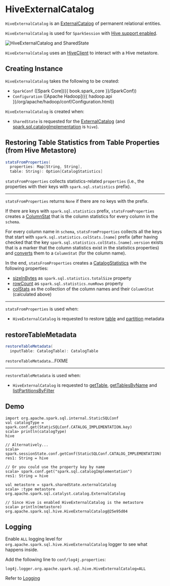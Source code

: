 # HiveExternalCatalog

`HiveExternalCatalog` is an [ExternalCatalog](../ExternalCatalog.md) of permanent relational entities.

`HiveExternalCatalog` is used for `SparkSession` with [Hive support enabled](../SparkSession-Builder.md#enableHiveSupport).

![HiveExternalCatalog and SharedState](../images/spark-sql-HiveExternalCatalog.png)

`HiveExternalCatalog` uses an [HiveClient](#client) to interact with a Hive metastore.

## Creating Instance

`HiveExternalCatalog` takes the following to be created:

* <span id="conf"> `SparkConf` ([Spark Core]({{ book.spark_core }}/SparkConf))
* <span id="hadoopConf"> `Configuration` ([Apache Hadoop]({{ hadoop.api }}/org/apache/hadoop/conf/Configuration.html))

`HiveExternalCatalog` is created when:

* `SharedState` is requested for the [ExternalCatalog](../SharedState.md#externalCatalog) (and [spark.sql.catalogImplementation](../StaticSQLConf.md#spark.sql.catalogImplementation) is `hive`).

## <span id="statsFromProperties"> Restoring Table Statistics from Table Properties (from Hive Metastore)

```scala
statsFromProperties(
  properties: Map[String, String],
  table: String): Option[CatalogStatistics]
```

`statsFromProperties` collects statistics-related `properties` (i.e., the properties with their keys with `spark.sql.statistics` prefix).

---

`statsFromProperties` returns `None` if there are no keys with the prefix.

If there are keys with `spark.sql.statistics` prefix, `statsFromProperties` creates a [ColumnStat](../cost-based-optimization/ColumnStat.md) that is the column statistics for every column in the `schema`.

For every column name in `schema`, `statsFromProperties` collects all the keys that start with `spark.sql.statistics.colStats.[name]` prefix (after having checked that the key `spark.sql.statistics.colStats.[name].version` exists that is a marker that the column statistics exist in the statistics properties) and [converts](../cost-based-optimization/ColumnStat.md#fromMap) them to a `ColumnStat` (for the column name).

In the end, `statsFromProperties` creates a [CatalogStatistics](../CatalogStatistics.md) with the following properties:

* [sizeInBytes](../CatalogStatistics.md#sizeInBytes) as `spark.sql.statistics.totalSize` property
* [rowCount](../CatalogStatistics.md#rowCount) as `spark.sql.statistics.numRows` property
* [colStats](../CatalogStatistics.md#colStats) as the collection of the column names and their `ColumnStat` (calculated above)

---

`statsFromProperties` is used when:

* `HiveExternalCatalog` is requested to restore [table](#restoreTableMetadata) and [partition](#restorePartitionMetadata) metadata

## <span id="restoreTableMetadata"> restoreTableMetadata

```scala
restoreTableMetadata(
  inputTable: CatalogTable): CatalogTable
```

`restoreTableMetadata`...FIXME

---

`restoreTableMetadata` is used when:

* `HiveExternalCatalog` is requested to [getTable](#getTable), [getTablesByName](#getTablesByName) and [listPartitionsByFilter](#listPartitionsByFilter)

## Demo

```text
import org.apache.spark.sql.internal.StaticSQLConf
val catalogType = spark.conf.get(StaticSQLConf.CATALOG_IMPLEMENTATION.key)
scala> println(catalogType)
hive

// Alternatively...
scala> spark.sessionState.conf.getConf(StaticSQLConf.CATALOG_IMPLEMENTATION)
res1: String = hive

// Or you could use the property key by name
scala> spark.conf.get("spark.sql.catalogImplementation")
res1: String = hive

val metastore = spark.sharedState.externalCatalog
scala> :type metastore
org.apache.spark.sql.catalyst.catalog.ExternalCatalog

// Since Hive is enabled HiveExternalCatalog is the metastore
scala> println(metastore)
org.apache.spark.sql.hive.HiveExternalCatalog@25e95d04
```

## Logging

Enable `ALL` logging level for `org.apache.spark.sql.hive.HiveExternalCatalog` logger to see what happens inside.

Add the following line to `conf/log4j.properties`:

```text
log4j.logger.org.apache.spark.sql.hive.HiveExternalCatalog=ALL
```

Refer to [Logging](../spark-logging.md)

<!---
## Review Me

NOTE: The <<hadoopConf, Hadoop configuration>> to create a `HiveExternalCatalog` is the default Hadoop configuration from Spark Core's `SparkContext.hadoopConfiguration` with the Spark properties with `spark.hadoop` prefix.

[TIP]
====
Use ../StaticSQLConf.md#spark.sql.warehouse.dir[spark.sql.warehouse.dir] Spark property to change the location of Hive's `hive.metastore.warehouse.dir` property, i.e. the location of the Hive local/embedded metastore database (using Derby).

Refer to ../SharedState.md[SharedState] to learn about (the low-level details of) Spark SQL support for Apache Hive.

See also the official https://cwiki.apache.org/confluence/display/Hive/AdminManual+MetastoreAdmin[Hive Metastore Administration] document.
====

=== [[client]] HiveClient -- `client` Lazy Property

[source, scala]
----
client: HiveClient
----

`client` is a HiveClient.md[HiveClient] to access a Hive metastore.

`client` is created lazily (when first requested) using HiveUtils.md#newClientForMetadata[HiveUtils] utility (with the <<conf, SparkConf>> and <<hadoopConf, Hadoop Configuration>>).

[NOTE]
====
`client` is also used when:

* `HiveSessionStateBuilder` is requested for a HiveSessionStateBuilder.md#resourceLoader[HiveSessionResourceLoader]

* ../spark-sql-thrift-server.md[Spark Thrift Server] is used

* `SaveAsHiveFile` is used to ../hive/SaveAsHiveFile.md#getExternalTmpPath[getExternalTmpPath]
====

=== [[getRawTable]] `getRawTable` Method

[source, scala]
----
getRawTable(
  db: String,
  table: String): CatalogTable
----

`getRawTable` returns the [CatalogTable](../CatalogTable.md) metadata of the input table.

Internally, `getRawTable` requests the <<client, HiveClient>> for the HiveClient.md#getTable[table metadata from a Hive metastore].

NOTE: `getRawTable` is used when `HiveExternalCatalog` is requested to <<renameTable, renameTable>>, <<alterTable, alterTable>>, <<alterTableStats, alterTableStats>>, <<getTable, getTable>>, <<alterPartitions, alterPartitions>> and <<listPartitionsByFilter, listPartitionsByFilter>>.

=== [[columnStatKeyPropName]] Building Property Name for Column and Statistic Key -- `columnStatKeyPropName` Internal Method

[source, scala]
----
columnStatKeyPropName(
  columnName: String,
  statKey: String): String
----

`columnStatKeyPropName` builds a property name of the form *spark.sql.statistics.colStats.[columnName].[statKey]* for the input `columnName` and `statKey`.

NOTE: `columnStatKeyPropName` is used when `HiveExternalCatalog` is requested to <<statsToProperties, statsToProperties>> and <<statsFromProperties, statsFromProperties>>.

=== [[statsToProperties]] Converting Table Statistics to Properties -- `statsToProperties` Internal Method

[source, scala]
----
statsToProperties(
  stats: CatalogStatistics,
  schema: StructType): Map[String, String]
----

`statsToProperties` converts the ../CatalogStatistics.md[table statistics] to properties (i.e. key-value pairs that will be persisted as properties in the table metadata to a Hive metastore using the <<client, Hive client>>).

`statsToProperties` adds the following properties to the properties:

* *spark.sql.statistics.totalSize* with ../CatalogStatistics.md#sizeInBytes[total size (in bytes)]
* (if defined) *spark.sql.statistics.numRows* with ../CatalogStatistics.md#rowCount[number of rows]

`statsToProperties` takes the ../CatalogStatistics.md#colStats[column statistics] and for every column (field) in `schema` [converts the column statistics to properties](../cost-based-optimization/ColumnStat.md#toMap) and adds the properties (as <<columnStatKeyPropName, column statistic property>>) to the properties.

[NOTE]
====
`statsToProperties` is used when `HiveExternalCatalog` is requested for:

* <<doAlterTableStats, doAlterTableStats>>

* <<alterPartitions, alterPartitions>>
====
-->
